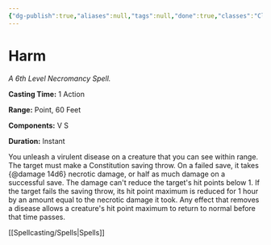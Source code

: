 ```yaml
---
{"dg-publish":true,"aliases":null,"tags":null,"done":true,"classes":"Cleric,","spellLevel":6,"school":"Necromancy","source":"PHB","permalink":"/spells/harm/","dgHomeLink":false,"dgPassFrontmatter":true}
---
```


# Harm
*A 6th Level Necromancy Spell.*

**Casting Time:** 1 Action

**Range:** Point, 60 Feet

**Components:** V S 

**Duration:** Instant

You unleash a virulent disease on a creature that you can see within range. The target must make a Constitution saving throw. On a failed save, it takes {@damage 14d6} necrotic damage, or half as much damage on a successful save. The damage can't reduce the target's hit points below 1. If the target fails the saving throw, its hit point maximum is reduced for 1 hour by an amount equal to the necrotic damage it took. Any effect that removes a disease allows a creature's hit point maximum to return to normal before that time passes.

[[Spellcasting/Spells|Spells]]